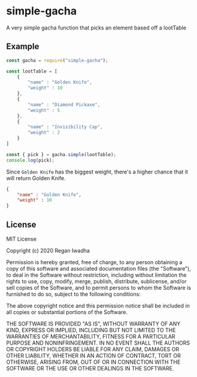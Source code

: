 # simple-gacha
A very simple gacha function that picks an element based off a lootTable

## Example
```javascript
const gacha = require("simple-gacha");

const lootTable = [
    {
        "name" : "Golden Knife",
        "weight" : 10
    },
    {
        "name" : "Diamond Pickaxe",
        "weight" : 5
    },
    {
        "name" : "Invisibility Cap",
        "weight" : 2
    }
]

const { pick } = gacha.simple(lootTable);
console.log(pick);
```
Since `Golden Knife` has the biggest weight, there's a higher chance that it will return Golden Knife.
```json
{
    "name" : "Golden Knife",
    "weight" : 10
}
```

## License
MIT License

Copyright (c) 2020 Regan Iwadha

Permission is hereby granted, free of charge, to any person obtaining a copy
of this software and associated documentation files (the "Software"), to deal
in the Software without restriction, including without limitation the rights
to use, copy, modify, merge, publish, distribute, sublicense, and/or sell
copies of the Software, and to permit persons to whom the Software is
furnished to do so, subject to the following conditions:

The above copyright notice and this permission notice shall be included in all
copies or substantial portions of the Software.

THE SOFTWARE IS PROVIDED "AS IS", WITHOUT WARRANTY OF ANY KIND, EXPRESS OR
IMPLIED, INCLUDING BUT NOT LIMITED TO THE WARRANTIES OF MERCHANTABILITY,
FITNESS FOR A PARTICULAR PURPOSE AND NONINFRINGEMENT. IN NO EVENT SHALL THE
AUTHORS OR COPYRIGHT HOLDERS BE LIABLE FOR ANY CLAIM, DAMAGES OR OTHER
LIABILITY, WHETHER IN AN ACTION OF CONTRACT, TORT OR OTHERWISE, ARISING FROM,
OUT OF OR IN CONNECTION WITH THE SOFTWARE OR THE USE OR OTHER DEALINGS IN THE
SOFTWARE.